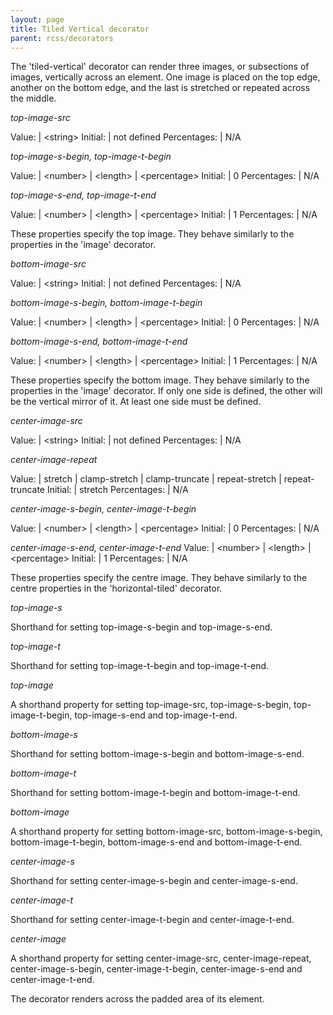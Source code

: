 ```yaml
---
layout: page
title: Tiled Vertical decorator
parent: rcss/decorators
---
```


The 'tiled-vertical' decorator can render three images, or subsections of images, vertically across an element. One image is placed on the top edge, another on the bottom edge, and the last is stretched or repeated across the middle.

*top-image-src*

Value: | \<string\>
Initial: | not defined
Percentages: | N/A

*top-image-s-begin, top-image-t-begin*

Value: | \<number\> \| \<length\> \| \<percentage\>
Initial: | 0
Percentages: | N/A

*top-image-s-end, top-image-t-end*

Value: | \<number\> \| \<length\> \| \<percentage\>
Initial: | 1
Percentages: | N/A

These properties specify the top image. They behave similarly to the properties in the 'image' decorator.

*bottom-image-src*

Value: | \<string\>
Initial: | not defined
Percentages: | N/A

*bottom-image-s-begin, bottom-image-t-begin*

Value: | \<number\> \| \<length\> \| \<percentage\>
Initial: | 0
Percentages: | N/A

*bottom-image-s-end, bottom-image-t-end*

Value: | \<number\> \| \<length\> \| \<percentage\>
Initial: | 1
Percentages: | N/A

These properties specify the bottom image. They behave similarly to the properties in the 'image' decorator. If only one side is defined, the other will be the vertical mirror of it. At least one side must be defined.

*center-image-src*

Value: | \<string\>
Initial: | not defined
Percentages: | N/A

*center-image-repeat*

Value: | stretch \| clamp-stretch \| clamp-truncate \| repeat-stretch \| repeat-truncate
Initial: | stretch
Percentages: | N/A

*center-image-s-begin, center-image-t-begin*

Value: | \<number\> \| \<length\> \| \<percentage\>
Initial: | 0
Percentages: | N/A

*center-image-s-end, center-image-t-end*
Value: | \<number\> \| \<length\> \| \<percentage\>
Initial: | 1
Percentages: | N/A

These properties specify the centre image. They behave similarly to the centre properties in the 'horizontal-tiled' decorator.

*top-image-s*

Shorthand for setting top-image-s-begin and top-image-s-end.

*top-image-t*

Shorthand for setting top-image-t-begin and top-image-t-end.

*top-image*

A shorthand property for setting top-image-src, top-image-s-begin, top-image-t-begin, top-image-s-end and top-image-t-end.

*bottom-image-s*

Shorthand for setting bottom-image-s-begin and bottom-image-s-end.

*bottom-image-t*

Shorthand for setting bottom-image-t-begin and bottom-image-t-end.

*bottom-image*

A shorthand property for setting bottom-image-src, bottom-image-s-begin, bottom-image-t-begin, bottom-image-s-end and bottom-image-t-end.

*center-image-s*

Shorthand for setting center-image-s-begin and center-image-s-end.

*center-image-t*

Shorthand for setting center-image-t-begin and center-image-t-end.

*center-image*

A shorthand property for setting center-image-src, center-image-repeat, center-image-s-begin, center-image-t-begin, center-image-s-end and center-image-t-end.

The decorator renders across the padded area of its element.
